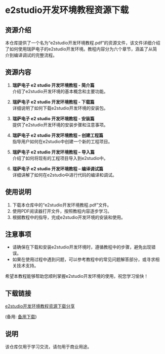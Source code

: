 # e2studio开发环境教程资源下载

## 资源介绍

本仓库提供了一个名为“e2studio开发环境教程.pdf”的资源文件，该文件详细介绍了如何使用瑞萨电子的e2studio开发环境。教程内容分为六个章节，涵盖了从简介到编译调试的完整流程。

## 资源内容

1. **瑞萨电子 e2 studio 开发环境教程 - 简介篇**  
   介绍了e2studio开发环境的基本概念和主要功能。

2. **瑞萨电子 e2 studio 开发环境教程 - 下载篇**  
   详细说明了如何下载e2studio开发环境的安装包。

3. **瑞萨电子 e2 studio 开发环境教程 - 安装篇**  
   提供了e2studio开发环境的安装步骤和注意事项。

4. **瑞萨电子 e2 studio 开发环境教程 – 创建工程篇**  
   指导用户如何在e2studio中创建一个新的工程项目。

5. **瑞萨电子 e2 studio 开发环境教程 – 导入篇**  
   介绍了如何将现有的工程项目导入到e2studio中。

6. **瑞萨电子 e2 studio 开发环境教程 – 编译调试篇**  
   详细讲解了如何在e2studio中进行代码的编译和调试。

## 使用说明

1. 下载本仓库中的“e2studio开发环境教程.pdf”文件。
2. 使用PDF阅读器打开文件，按照教程内容逐步学习。
3. 根据教程中的指导，完成e2studio开发环境的安装和使用。

## 注意事项

- 请确保在下载和安装e2studio开发环境时，遵循教程中的步骤，避免出现错误。
- 如果在使用过程中遇到问题，可以参考教程中的常见问题解答部分，或寻求相关技术支持。

希望本教程能够帮助您顺利掌握e2studio开发环境的使用，祝您学习愉快！

## 下载链接
[e2studio开发环境教程资源下载分享](https://pan.quark.cn/s/b13b9949e8ab) 

(备用: [备用下载](https://pan.baidu.com/s/1Rc_3YFigbmc_JdCQP1YtLQ?pwd=1234))

## 说明

该仓库仅用于学习交流，请勿用于商业用途。
